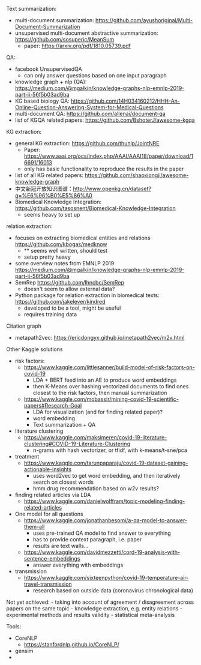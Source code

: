 Text summarization:
- multi-document summarization: https://github.com/ayushoriginal/Multi-Document-Summarization
- unsupervised multi-document abstractive summarization: https://github.com/sosuperic/MeanSum
    - paper: https://arxiv.org/pdf/1810.05739.pdf

QA:
- facebook UnsupervisedQA
    - can only answer questions based on one input paragraph
- knowledge graph + nlp (QA): https://medium.com/@mgalkin/knowledge-graphs-nlp-emnlp-2019-part-ii-56f5b03ad9ba
- KG based biology QA: https://github.com/14H034160212/HHH-An-Online-Question-Answering-System-for-Medical-Questions
- multi-document QA: https://github.com/allenai/document-qa
- list of KGQA related papers: https://github.com/BshoterJ/awesome-kgqa


KG extraction:
- general KG extraction: https://github.com/thunlp/JointNRE
    - Paper: https://www.aaai.org/ocs/index.php/AAAI/AAAI18/paper/download/16691/16013
    - only has basic functionality to reproduce the results in the paper
- list of all KG related papers: https://github.com/shaoxiongji/awesome-knowledge-graph
- 中文新冠开放知识图谱：http://www.openkg.cn/dataset?q=%E6%96%B0%E5%86%A0
- Biomedical Knowledge Integration: https://github.com/tasosnent/Biomedical-Knowledge-Integration
    - seems heavy to set up


relation extraction:
- focuses on extracting biomedical entities and relations https://github.com/kbogas/medknow
    - ** seems well written, should test
    - setup pretty heavy
- some overview notes from EMNLP 2019 https://medium.com/@mgalkin/knowledge-graphs-nlp-emnlp-2019-part-ii-56f5b03ad9ba
- SemRep https://github.com/lhncbc/SemRep
    - doesn't seem to allow external data?
- Python package for relation extraction in biomedical texts: https://github.com/jakelever/kindred
    - developed to be a tool, might be useful
    - requires training data


Citation graph
- metapath2vec: https://ericdongyx.github.io/metapath2vec/m2v.html


Other Kaggle solutions
- risk factors: 
    - https://www.kaggle.com/littlesanner/build-model-of-risk-factors-on-covid-19
        - LDA + BERT feed into an AE to produce word embeddings
        - then K-Means over hashing vectorized documents to find ones closest to the risk factors, then manual summarization
    - https://www.kaggle.com/mobassir/mining-covid-19-scientific-papers#Research-Goal
        - LDA for visualization (and for finding related paper)?
        - word embedding
        - Text summarization + QA
- literature clustering
    - https://www.kaggle.com/maksimeren/covid-19-literature-clustering#COVID-19-Literature-Clustering
        - n-grams with hash vectorizer, or tfidf, with k-means/t-sne/pca
- treatment
    - https://www.kaggle.com/tarunpaparaju/covid-19-dataset-gaining-actionable-insights
        - uses word2vec to get word embedding, and then iteratively search on closest words
        - hmm drug recommendation based on w2v results?
- finding related articles via LDA
    - https://www.kaggle.com/danielwolffram/topic-modeling-finding-related-articles
- One model for all questions
    - https://www.kaggle.com/jonathanbesomi/a-qa-model-to-answer-them-all
        - uses pre-trained QA model to find answer to everything
        - has to provide context paragraph, i.e. paper
        - results are text walls...
    - https://www.kaggle.com/davidmezzetti/cord-19-analysis-with-sentence-embeddings
        - answer everything with embeddings 
- transmission
    - https://www.kaggle.com/sixteenpython/covid-19-temperature-air-travel-transmission
        - research based on outside data (coronavirus chronological data)

Not yet achieved:
    - taking into account of agreement / disagreement across papers on the same topic
    - knowledge extraction, e.g. entity relations
    - experimental methods and results validity
    - statistical meta-analysis

Tools:
- CoreNLP
    - https://stanfordnlp.github.io/CoreNLP/
- gensim
- 